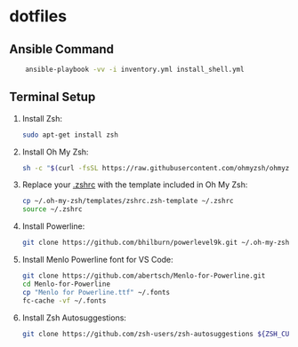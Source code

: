 # dotfiles

## Ansible Command

```sh
    ansible-playbook -vv -i inventory.yml install_shell.yml 
```

## Terminal Setup

1. Install Zsh:
    ```sh
    sudo apt-get install zsh
    ```

2. Install Oh My Zsh:
    ```sh
    sh -c "$(curl -fsSL https://raw.githubusercontent.com/ohmyzsh/ohmyzsh/master/tools/install.sh)"
    ```

3. Replace your [.zshrc](http://_vscodecontentref_/1) with the template included in Oh My Zsh:
    ```sh
    cp ~/.oh-my-zsh/templates/zshrc.zsh-template ~/.zshrc
    source ~/.zshrc
    ```

4. Install Powerline:
    ```sh
    git clone https://github.com/bhilburn/powerlevel9k.git ~/.oh-my-zsh/custom/themes/powerlevel9k
    ```

5. Install Menlo Powerline font for VS Code:
    ```sh
    git clone https://github.com/abertsch/Menlo-for-Powerline.git
    cd Menlo-for-Powerline
    cp "Menlo for Powerline.ttf" ~/.fonts
    fc-cache -vf ~/.fonts
    ```

6. Install Zsh Autosuggestions:
    ```sh
    git clone https://github.com/zsh-users/zsh-autosuggestions ${ZSH_CUSTOM:-~/.oh-my-zsh/custom}/plugins/zsh-autosuggestions
    ```